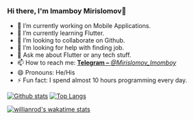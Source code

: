 ### Hi there, I'm Imamboy Mirislomov👋

- 🔭 I’m currently working on Mobile Applications.
- 🌱 I’m currently learning Flutter.
- 👯 I’m looking to collaborate on Github.
- 🤔 I’m looking for help with finding job.
- 💬 Ask me about Flutter or any tech stuff.
- 📫 How to reach me: [**Telegram –** *@Mirislomov_Imomboy*](https://t.me/Mirislomov_Imomboy)
- 😄 Pronouns: He/His
- ⚡ Fun fact: I spend almost 10 hours programming every day.

[![Github stats](https://github-readme-stats.vercel.app/api?username=Imomboy0405&show_icons=true&bg_color=000000&icon_color=FFFF00&text_color=00ff00&title_color=0000FF&border_color=00ffff&border_radius=10&)](https://github.com/anuraghazra/github-readme-stats)
[![Top Langs](https://github-readme-stats.vercel.app/api/top-langs/?username=Imomboy0405&layout=compact&bg_color=000000&icon_color=FFFF00&text_color=00ff00&title_color=0000FF&border_color=00ffff&border_radius=10)](https://github.com/anuraghazra/github-readme-stats)

[![willianrod's wakatime stats](https://github-readme-stats.vercel.app/api/wakatime?username=Imomboy0405)](https://github.com/anuraghazra/github-readme-stats)
